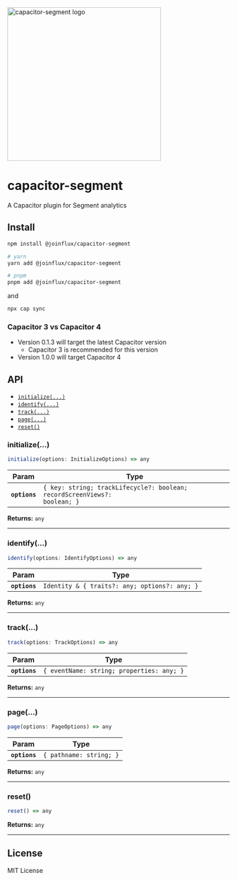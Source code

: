 <img width="348" alt="capacitor-segment logo" src="https://user-images.githubusercontent.com/12596485/147050756-e69b1c19-7adb-4b12-a029-65f7faae3dcb.png">

# capacitor-segment

A Capacitor plugin for Segment analytics

## Install

```sh
npm install @joinflux/capacitor-segment

# yarn
yarn add @joinflux/capacitor-segment

# pnpm
pnpm add @joinflux/capacitor-segment
```

and

```sh
npx cap sync
```

### Capacitor 3 vs Capacitor 4

- Version 0.1.3 will target the latest Capacitor version
  - Capacitor 3 is recommended for this version
- Version 1.0.0 will target Capacitor 4

## API

<docgen-index>

- [`initialize(...)`](#initialize)
- [`identify(...)`](#identify)
- [`track(...)`](#track)
- [`page(...)`](#page)
- [`reset()`](#reset)

</docgen-index>

<docgen-api>
<!--Update the source file JSDoc comments and rerun docgen to update the docs below-->

### initialize(...)

```typescript
initialize(options: InitializeOptions) => any
```

| Param         | Type                                                                                 |
| ------------- | ------------------------------------------------------------------------------------ |
| **`options`** | <code>{ key: string; trackLifecycle?: boolean; recordScreenViews?: boolean; }</code> |

**Returns:** <code>any</code>

---

### identify(...)

```typescript
identify(options: IdentifyOptions) => any
```

| Param         | Type                                                     |
| ------------- | -------------------------------------------------------- |
| **`options`** | <code>Identity & { traits?: any; options?: any; }</code> |

**Returns:** <code>any</code>

---

### track(...)

```typescript
track(options: TrackOptions) => any
```

| Param         | Type                                                 |
| ------------- | ---------------------------------------------------- |
| **`options`** | <code>{ eventName: string; properties: any; }</code> |

**Returns:** <code>any</code>

---

### page(...)

```typescript
page(options: PageOptions) => any
```

| Param         | Type                               |
| ------------- | ---------------------------------- |
| **`options`** | <code>{ pathname: string; }</code> |

**Returns:** <code>any</code>

---

### reset()

```typescript
reset() => any
```

**Returns:** <code>any</code>

---

</docgen-api>

## License

MIT License
